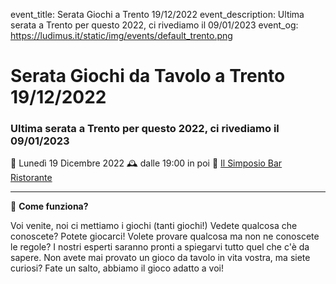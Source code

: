 event_title: Serata Giochi a Trento 19/12/2022
event_description: Ultima serata a Trento per questo 2022, ci rivediamo il 09/01/2023
event_og: https://ludimus.it/static/img/events/default_trento.png

# Serata Giochi da Tavolo a Trento 19/12/2022

### Ultima serata a Trento per questo 2022, ci rivediamo il 09/01/2023

📅 Lunedì 19 Dicembre 2022
🕰 dalle 19:00 in poi
📍 [Il Simposio Bar Ristorante](https://g.page/ilsimposiotrento?share)

---

🎲 **Come funziona?**

Voi venite, noi ci mettiamo i giochi (tanti giochi!)
Vedete qualcosa che conoscete? Potete giocarci!
Volete provare qualcosa ma non ne conoscete le regole? I nostri esperti saranno pronti a spiegarvi tutto quel che c'è da sapere.
Non avete mai provato un gioco da tavolo in vita vostra, ma siete curiosi? Fate un salto, abbiamo il gioco adatto a voi!